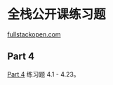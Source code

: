 # 全栈公开课练习题

[fullstackopen.com](https://fullstackopen.com/zh/)

## Part 4

[Part 4](https://fullstackopen.com/zh/part4/) 练习题 4.1 - 4.23。
